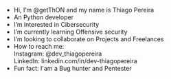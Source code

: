 - Hi, I’m @getThON and my name is Thiago Pereira
- An Python developer
- I’m interested in Cibersecurity
- I’m currently learning Offensive security
- I’m looking to collaborate on Projects and Freelances
- How to reach me:
  <br>
  Instagram: @dev_thiagopereira
  <br>
  LinkedIn: linkedin.com/in/dev-thiagopereira
- Fun fact: I'am a Bug hunter and Pentester 

<!---
getThON/getThON is a ✨ special ✨ repository because its `README.md` (this file) appears on your GitHub profile.
You can click the Preview link to take a look at your changes.
--->
